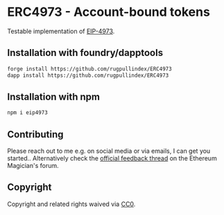 # ERC4973 - Account-bound tokens

Testable implementation of
[EIP-4973](https://eips.ethereum.org/EIPS/eip-4973).

## Installation with foundry/dapptools

```bash
forge install https://github.com/rugpullindex/ERC4973
dapp install https://github.com/rugpullindex/ERC4973
```

## Installation with npm

```bash
npm i eip4973
```

## Contributing

Please reach out to me e.g. on social media or via emails, I can get you
started.. Alternatively check the [official feedback
thread](https://ethereum-magicians.org/t/eip-4973-account-bound-tokens/8825) on
the Ethereum Magician's forum.

## Copyright

Copyright and related rights waived via [CC0](https://creativecommons.org/publicdomain/zero/1.0/).
